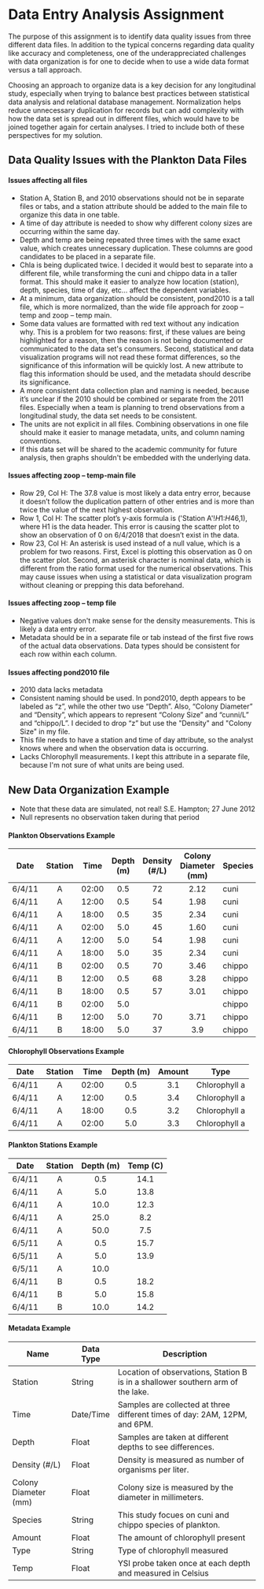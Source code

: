 # Data Entry Analysis Assignment
The purpose of this assignment is to identify data quality issues from three different data files. In addition to the typical concerns regarding data quality like accuracy and completeness, one of the underappreciated challenges with data organization is for one to decide when to use a wide data format versus a tall approach.

Choosing an approach to organize data is a key decision for any longitudinal study, especially when trying to balance best practices between statistical data analysis and relational database management. Normalization helps reduce unnecessary duplication for records but can add complexity with how the data set is spread out in different files, which would have to be joined together again for certain analyses. I tried to include both of these perspectives for my solution.

## Data Quality Issues with the Plankton Data Files

#### Issues affecting all files
*	Station A, Station B, and 2010 observations should not be in separate files or tabs, and a station attribute should be added to the main file to organize this data in one table. 
*	A time of day attribute is needed to show why different colony sizes are occurring within the same day.
*	Depth and temp are being repeated three times with the same exact value, which creates unnecessary duplication. These columns are good candidates to be placed in a separate file.
*	Chla is being duplicated twice. I decided it would best to separate into a different file, while transforming the cuni and chippo data in a taller format. This should make it easier to analyze how location (station), depth, species, time of day, etc… affect the dependent variables.
*	At a minimum, data organization should be consistent, pond2010 is a tall file, which is more normalized, than the wide file approach for zoop – temp and zoop – temp main.
*	Some data values are formatted with red text without any indication why. This is a problem for two reasons: first, if these values are being highlighted for a reason, then the reason is not being documented or communicated to the data set's consumers. Second, statistical and data visualization programs will not read these format differences, so the significance of this information will be quickly lost. A new attribute to flag this information should be used, and the metadata should describe its significance.
*	A more consistent data collection plan and naming is needed, because it’s unclear if the 2010 should be combined or separate from the 2011 files. Especially when a team is planning to trend observations from a longitudinal study, the data set needs to be consistent.
* The units are not explicit in all files. Combining observations in one file should make it easier to manage metadata, units, and column naming conventions.
* If this data set will be shared to the academic community for future analysis, then graphs shouldn't be embedded with the underlying data.

#### Issues affecting zoop – temp-main file
*	Row 29, Col H: The 37.8 value is most likely a data entry error, because it doesn’t follow the duplication pattern of other entries and is more than twice the value of the next highest observation.
*	Row 1, Col H: The scatter plot’s y-axis formula is ('Station A'!$H$1:$H$46,1), where H1 is the data header. This error is causing the scatter plot to show an observation of 0 on 6/4/2018 that doesn’t exist in the data.
*	Row 23, Col H: An asterisk is used instead of a null value, which is a problem for two reasons. First, Excel is plotting this observation as 0 on the scatter plot. Second, an asterisk character is nominal data, which is different from the ratio format used for the numerical observations. This may cause issues when using a statistical or data visualization program without cleaning or prepping this data beforehand.

#### Issues affecting zoop – temp file
*	Negative values don't make sense for the density measurements. This is likely a data entry error.
*	Metadata should be in a separate file or tab instead of the first five rows of the actual data observations. Data types should be consistent for each row within each column.

#### Issues affecting pond2010 file
*	2010 data lacks metadata
*	Consistent naming should be used. In pond2010, depth appears to be labeled as “z”, while the other two use “Depth”. Also, “Colony Diameter” and “Density”, which appears to represent “Colony Size” and “cunni/L” and “chippo/L”. I decided to drop “z” but use the "Density" and "Colony Size" in my file.
*	This file needs to have a station and time of day attribute, so the analyst knows where and when the observation data is occurring.
*	Lacks Chlorophyll measurements. I kept this attribute in a separate file, because I'm not sure of what units are being used.

## New Data Organization Example
* Note that these data are simulated, not real! S.E. Hampton; 27 June 2012
* Null represents no observation taken during that period

#### Plankton Observations Example
| Date | Station | Time |  Depth (m) | Density (#/L) | Colony Diameter (mm) | Species |
|--------|:---:|:-------:|:-----:|:----:|:------:|------|
| 6/4/11 | A | 02:00 | 0.5 | 72 | 2.12 | cuni |
| 6/4/11 | A | 12:00 | 0.5 | 54 | 1.98 | cuni |
| 6/4/11 | A | 18:00 | 0.5 | 35 | 2.34 | cuni |
| 6/4/11 | A | 02:00 | 5.0 | 45 | 1.60 | cuni |
| 6/4/11 | A | 12:00 | 5.0 | 54 | 1.98 | cuni |
| 6/4/11 | A | 18:00 | 5.0 | 35 | 2.34 | cuni |
| 6/4/11 | B | 02:00 | 0.5 | 70 | 3.46 | chippo |
| 6/4/11 | B | 12:00 | 0.5 | 68 | 3.28 | chippo |
| 6/4/11 | B | 18:00 | 0.5 | 57 | 3.01 | chippo |
| 6/4/11 | B | 02:00 | 5.0 |    |      | chippo |
| 6/4/11 | B | 12:00 | 5.0 | 70 | 3.71 | chippo |
| 6/4/11 | B | 18:00 | 5.0 | 37 | 3.9  | chippo |

#### Chlorophyll Observations Example
| Date | Station | Time | Depth (m) | Amount | Type |
|--------|:---:|:-------:|:-----:|:----:|------|
| 6/4/11 | A | 02:00 | 0.5 | 3.1 | Chlorophyll a | 
| 6/4/11 | A | 12:00 | 0.5 | 3.4 | Chlorophyll a |
| 6/4/11 | A | 18:00 | 0.5 | 3.2 | Chlorophyll a |
| 6/4/11 | A | 02:00 | 5.0 | 3.3 | Chlorophyll a |

#### Plankton Stations Example
| Date | Station | Depth (m) |  Temp (C) |
|------|:-------:|:---------:|:---------:|
| 6/4/11 | A | 0.5 | 14.1 | 
| 6/4/11 | A | 5.0 | 13.8 | 
| 6/4/11 | A | 10.0 | 12.3 | 
| 6/4/11 | A | 25.0 | 8.2 | 
| 6/4/11 | A | 50.0 | 7.5 |
| 6/5/11 | A | 0.5 | 15.7 | 
| 6/5/11 | A | 5.0 | 13.9 | 
| 6/5/11 | A | 10.0 |  |
| 6/4/11 | B | 0.5 | 18.2 |
| 6/4/11 | B | 5.0 | 15.8 |
| 6/4/11 | B | 10.0 | 14.2 |

#### Metadata Example
| Name | Data Type | Description |
|------|---------|-----|
| Station | String | Location of observations, Station B is in a shallower southern arm of the lake. |
| Time    | Date/Time | Samples are collected at three different times of day: 2AM, 12PM, and 6PM. | 
| Depth    | Float | Samples are taken at different depths to see differences. | 
| Density (#/L) | Float | Density is measured as number of organisms per liter. | 
| Colony Diameter (mm) | Float | Colony size is measured by the diameter in millimeters.  |
| Species | String | This study focues on cuni and chippo species of plankton. | 
| Amount | Float | The amount of chlorophyll present |
| Type | String | Type of chlorophyll measured |
| Temp | Float | YSI probe taken once at each depth and measured in Celsius |
